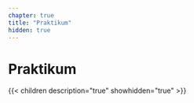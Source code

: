 ```yaml
---
chapter: true
title: "Praktikum"
hidden: true
---
```



# Praktikum

{{< children description="true" showhidden="true" >}}
